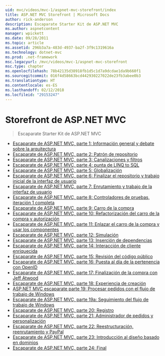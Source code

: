 ```yaml
---
uid: mvc/videos/mvc-1/aspnet-mvc-storefront/index
title: ASP.NET MVC Storefront | Microsoft Docs
author: rick-anderson
description: Escaparate Starter Kit de ASP.NET MVC
ms.author: aspnetcontent
manager: wpickett
ms.date: 09/28/2011
ms.topic: article
ms.assetid: 296b3a7a-483d-4937-ba2f-3f9c1319616a
ms.technology: dotnet-mvc
ms.prod: .net-framework
msc.legacyurl: /mvc/videos/mvc-1/aspnet-mvc-storefront
msc.type: chapter
ms.openlocfilehash: 78b42135d38918fb1d5c1d7a9dcdae1da9b660f1
ms.sourcegitcommit: 016f4d58663bcd442930227022de23fb3abee0b3
ms.translationtype: HT
ms.contentlocale: es-ES
ms.lasthandoff: 02/12/2018
ms.locfileid: "29153247"
---
```

<a name="aspnet-mvc-storefront"></a>Storefront de ASP.NET MVC
====================
> Escaparate Starter Kit de ASP.NET MVC


- [Escaparate de ASP.NET MVC, parte 1: Información general y debate sobre la arquitectura](aspnet-mvc-storefront-part-1-architectural-discussion-and-overview.md)
- [Escaparate de ASP.NET MVC, parte 2: Patrón de repositorio](aspnet-mvc-storefront-part-2-the-repository-pattern.md)
- [Escaparate de ASP.NET MVC, parte 3: Canalizaciones y filtros](aspnet-mvc-storefront-part-3-pipes-and-filters.md)
- [Escaparate de ASP.NET MVC, parte 4: punta de LINQ to SQL](aspnet-mvc-storefront-part-4-linq-to-sql-spike.md)
- [Escaparate de ASP.NET MVC, parte 5: Globalización](aspnet-mvc-storefront-part-5-globalization.md)
- [Escaparate de ASP.NET MVC, parte 6: Finalizar el repositorio y trabajo inicial de la interfaz de usuario](aspnet-mvc-storefront-part-6-finishing-the-repository-and-initial-ui-work.md)
- [Escaparate de ASP.NET MVC, parte 7: Enrutamiento y trabajo de la interfaz de usuario](aspnet-mvc-storefront-part-7-routing-and-ui-work.md)
- [Escaparate de ASP.NET MVC, parte 8: Controladores de pruebas, iteración 1 completa](aspnet-mvc-storefront-part-8-testing-controllers-iteration-1-complete.md)
- [Escaparate de ASP.NET MVC, parte 9: Carro de la compra](aspnet-mvc-storefront-part-9-the-shopping-cart.md)
- [Escaparate de ASP.NET MVC, parte 10: Refactorización del carro de la compra y autorización](aspnet-mvc-storefront-part-10-shopping-cart-refactor-and-authorization.md)
- [Escaparate de ASP.NET MVC, parte 11: Enlazar el carro de la compra y usar los componentes](aspnet-mvc-storefront-part-11-hooking-up-the-shopping-cart-and-using-components.md)
- [Escaparate de ASP.NET MVC, parte 12: Simulación](aspnet-mvc-storefront-part-12-mocking.md)
- [Escaparate de ASP.NET MVC, parte 13: Inserción de dependencias](aspnet-mvc-storefront-part-13-dependency-injection.md)
- [Escaparate de ASP.NET MVC, parte 14: Interacción de cliente enriquecida](aspnet-mvc-storefront-part-14-rich-client-interaction.md)
- [Escaparate de ASP.NET MVC, parte 15: Revisión del código público](aspnet-mvc-storefront-part-15-public-code-review.md)
- [Escaparate de ASP.NET MVC, parte 16: Puesta al día de la pertenencia con OpenID](aspnet-mvc-storefront-part-16-membership-redo-with-openid.md)
- [Escaparate de ASP.NET MVC, parte 17: Finalización de la compra con Jeff Atwood](aspnet-mvc-storefront-part-17-checkout-with-jeff-atwood.md)
- [Escaparate de ASP.NET MVC, parte 18: Experiencia de creación](aspnet-mvc-storefront-part-18-creating-an-experience.md)
- [ASP.NET MVC escaparate parte 19: Procesar pedidos con el flujo de trabajo de Windows](aspnet-mvc-storefront-part-19-processing-orders-with-windows-workflow.md)
- [Escaparate de ASP.NET MVC, parte 19a: Seguimiento del flujo de trabajo de Windows](aspnet-mvc-storefront-part-19a-windows-workflow-followup.md)
- [Escaparate de ASP.NET MVC, parte 20: Registro](aspnet-mvc-storefront-part-20-logging.md)
- [Escaparate de ASP.NET MVC, parte 21: Administrador de pedidos y personalización](aspnet-mvc-storefront-part-21-order-manager-and-personalization.md)
- [Escaparate de ASP.NET MVC, parte 22: Reestructuración, reenrutamiento y PayPal](aspnet-mvc-storefront-part-22-restructuring-rerouting-and-paypal.md)
- [Escaparate de ASP.NET MVC, parte 23: Introducción al diseño basado en dominios](aspnet-mvc-storefront-part-23-getting-started-with-domain-driven-design.md)
- [Escaparate de ASP.NET MVC, parte 24: Final](aspnet-mvc-storefront-part-24-finis.md)
